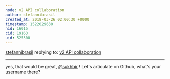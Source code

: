 ```yaml
---
node: v2 API collaboration
author: stefannibrasil
created_at: 2018-03-26 02:00:30 +0000
timestamp: 1522029630
nid: 16015
cid: 19163
uid: 525300
---
```




[stefannibrasil](../profile/stefannibrasil) replying to: [v2 API collaboration](../notes/stefannibrasil/03-23-2018/v2-api-collaboration)

----
yes, that would be great, [@sukhbir](/profile/sukhbir) ! Let's articulate on Github, what's your username there?